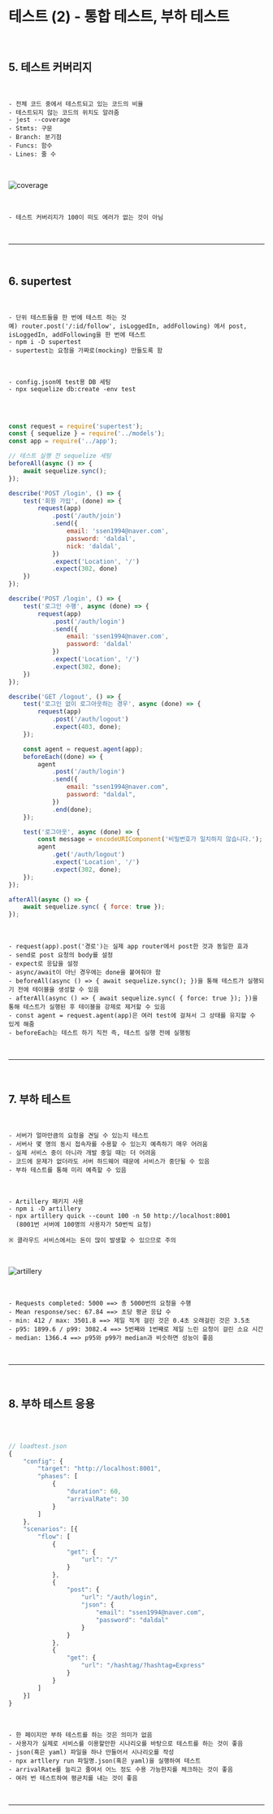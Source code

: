 # 테스트 (2) - 통합 테스트, 부하 테스트

<br>

## 5. 테스트 커버리지

<br>

    - 전체 코드 중에서 테스트되고 있는 코드의 비율
    - 테스트되지 않는 코드의 위치도 알려줌
    - jest --coverage
    - Stmts: 구문
    - Branch: 분기점
    - Funcs: 함수
    - Lines: 줄 수

<br>

![coverage](https://github.com/daldalhada/Express/blob/main/image/11/11-2/project1.PNG)

<br>

    - 테스트 커버리지가 100이 떠도 에러가 없는 것이 아님

<br>

***

<br>

## 6. supertest

<br>

    - 단위 테스트들을 한 번에 테스트 하는 것
    예) router.post('/:id/follow', isLoggedIn, addFollowing) 에서 post, isLoggedIn, addFollowing을 한 번에 테스트
    - npm i -D supertest
    - supertest는 요청을 가짜로(mocking) 만들도록 함

<br>

    - config.json에 test용 DB 세팅
    - npx sequelize db:create -env test

<br>

```javascript

const request = require('supertest');
const { sequelize } = require('../models');
const app = require('../app');

// 테스트 실행 전 sequelize 세팅
beforeAll(async () => {
    await sequelize.sync();
});

describe('POST /login', () => {
    test('회원 가입', (done) => {
        request(app)
            .post('/auth/join')
            .send({
                email: 'ssen1994@naver.com',
                password: 'daldal',
                nick: 'daldal',
            })
            .expect('Location', '/')
            .expect(302, done)
    })
});

describe('POST /login', () => {
    test('로그인 수행', async (done) => {
        request(app)
            .post('/auth/login')
            .send({
                email: 'ssen1994@naver.com',
                password: 'daldal'
            })
            .expect('Location', '/')
            .expect(302, done);
    })
});

describe('GET /logout', () => {
    test('로그인 없이 로그아웃하는 경우', async (done) => {
        request(app)
            .post('/auth/logout')
            .expect(403, done);
    });

    const agent = request.agent(app);
    beforeEach((done) => {
        agent 
            .post('/auth/login')
            .send({
                email: "ssen1994@naver.com",
                password: "daldal",
            })
            .end(done);
    });

    test('로그아웃', async (done) => {
        const message = encodeURIComponent('비밀번호가 일치하지 않습니다.');
        agent
            .get('/auth/logout')
            .expect('Location', '/')
            .expect(302, done);
    });
});

afterAll(async () => {
    await sequelize.sync( { force: true });
});

```

<br>

    - request(app).post('경로')는 실제 app router에서 post한 것과 동일한 효과
    - send로 post 요청의 body를 설정
    - expect로 응답을 설정
    - async/await이 아닌 경우에는 done을 붙여줘야 함
    - beforeAll(async () => { await sequelize.sync(); })을 통해 테스트가 실행되기 전에 테이블을 생성할 수 있음
    - afterAll(async () => { await sequelize.sync( { force: true }); })을 통해 테스트가 실행된 후 테이블을 강제로 제거할 수 있음
    - const agent = request.agent(app)은 여러 test에 걸쳐서 그 상태를 유지할 수 있게 해줌
    - beforeEach는 테스트 하기 직전 즉, 테스트 실행 전에 실행됨

<br>

***

<br>

## 7. 부하 테스트

<br>

    - 서버가 얼마만큼의 요청을 견딜 수 있는지 테스트
    - 서버사 몇 명의 동시 접속자를 수용할 수 있는지 예측하기 매우 어려움
    - 실제 서비스 중이 아니라 개발 중일 때는 더 어려움
    - 코드에 문제가 없더라도 서버 하드웨어 때문에 서비스가 중단될 수 있음
    - 부하 테스트를 통해 미리 예측할 수 있음

<br>

    - Artillery 패키지 사용
    - npm i -D artillery
    - npx artillery quick --count 100 -n 50 http://localhost:8001
      (8001번 서버에 100명의 사용자가 50번씩 요청)
    
    ※ 클라우드 서비스에서는 돈이 많이 발생할 수 있으므로 주의

<br>

![artillery](https://github.com/daldalhada/Express/blob/main/image/11/11-2/project2.PNG)

<br>

    - Requests completed: 5000 ==> 총 5000번의 요청을 수행
    - Mean response/sec: 67.84 ==> 초당 평균 응답 수
    - min: 412 / max: 3501.8 ==> 제일 적게 걸린 것은 0.4초 오래걸린 것은 3.5초
    - p95: 1899.6 / p99: 3082.4 ==> 5번째와 1번째로 제일 느린 요청이 걸린 소요 시간
    - median: 1366.4 ==> p95와 p99가 median과 비슷하면 성능이 좋음

<br>

***

<br>

## 8. 부하 테스트 응용

<br>

```javascript

// loadtest.json
{
    "config": {
        "target": "http://localhost:8001",
        "phases": [
            {
                "duration": 60,
                "arrivalRate": 30
            }
        ]
    },
    "scenarios": [{
        "flow": [
            {
                "get": {
                    "url": "/"
                }
            },
            {
                "post": {
                    "url": "/auth/login",
                    "json": {
                        "email": "ssen1994@naver.com",
                        "password": "daldal"
                    }
                }
            },
            {
                "get": {
                    "url": "/hashtag/?hashtag=Express"
                }
            }
        ]
    }]
}

```

<br>

    - 한 페이지만 부하 테스트를 하는 것은 의미가 없음
    - 사용자가 실제로 서비스를 이용할만한 시나리오를 바탕으로 테스트를 하는 것이 좋음
    - json(혹은 yaml) 파일을 하나 만들어서 시나리오를 작성
    - npx artllery run 파일명.json(혹은 yaml)을 실행하여 테스트
    - arrivalRate를 늘리고 줄여서 어느 정도 수용 가능한지를 체크하는 것이 좋음
    - 여러 번 테스트하여 평균치를 내는 것이 좋음

<br>

***

<br>
